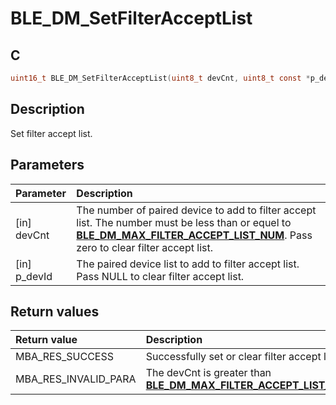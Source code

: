 # BLE_DM_SetFilterAcceptList

## C

```c
uint16_t BLE_DM_SetFilterAcceptList(uint8_t devCnt, uint8_t const *p_devId);
```

## Description

Set filter accept list.

## Parameters

|Parameter|Description|
|:---|:---|
|\[in\] devCnt|The number of paired device to add to filter accept list. The number must be less than or equel to **[BLE_DM_MAX_FILTER_ACCEPT_LIST_NUM](GUID-463DD6C6-3197-4A4A-B3DC-ED686F5342D4.md)**. Pass zero to clear filter accept list.|
|\[in\] p_devId|The paired device list to add to filter accept list. Pass NULL to clear filter accept list.|

## Return values

|Return value|Description|
|:---|:---|
MBA_RES_SUCCESS|Successfully set or clear filter accept list.|
MBA_RES_INVALID_PARA|The devCnt is greater than **[BLE_DM_MAX_FILTER_ACCEPT_LIST_NUM](GUID-463DD6C6-3197-4A4A-B3DC-ED686F5342D4.md)**.|
